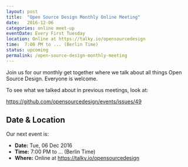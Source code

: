 ```yaml
---
layout: post
title:  "Open Source Design Monthly Online Meeting"
date:   2016-12-06
categories: online meet-up
eventDate: Every First Tuesday
location: Online at https://talky.io/opensourcedesign
time:  7:00 PM to ... (Berlin Time)
status: upcoming
permalink: /open-source-design-monthly-meeting
---
```


Join us for our monthly get together where we talk about all things Open Source Design. Everyone is welcome. 

To see what we talked about in previous meetings, look at:

https://github.com/opensourcedesign/events/issues/49

## Date & Location

Our next event is:

- **Date:** Tue, 06 Dec 2016
- **Time:** 7:00 PM to ... (Berlin Time)
- **Where:** Online at https://talky.io/opensourcedesign
